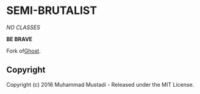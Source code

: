 # SEMI-BRUTALIST

*NO CLASSES*

**BE BRAVE**

Fork of[Ghost](http://github.com/tryghost/ghost/).



## Copyright

Copyright (c) 2016 Muhammad Mustadi - Released under the MIT License.
